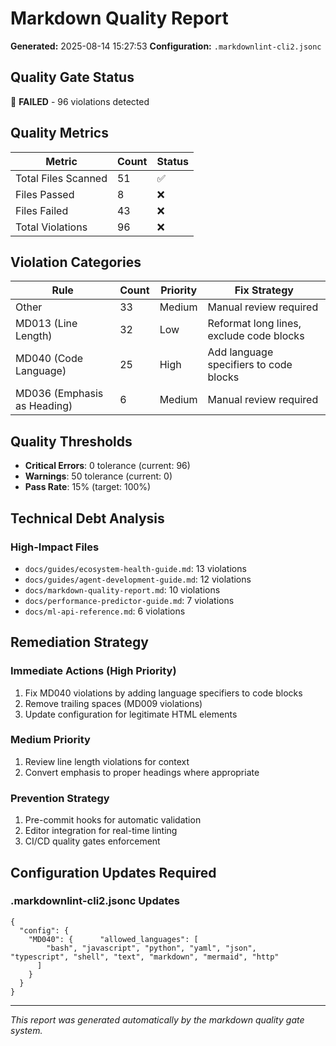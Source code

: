 # Markdown Quality Report

**Generated:** 2025-08-14 15:27:53
**Configuration:** `.markdownlint-cli2.jsonc`

## Quality Gate Status

🔴 **FAILED** - 96 violations detected

## Quality Metrics

| Metric | Count | Status |
|--------|-------|--------|
| Total Files Scanned | 51 | ✅ |
| Files Passed | 8 | ❌ |
| Files Failed | 43 | ❌ |
| Total Violations | 96 | ❌ |

## Violation Categories

| Rule | Count | Priority | Fix Strategy |
|------|-------|----------|--------------|
| Other | 33 | Medium | Manual review required |
| MD013 (Line Length) | 32 | Low | Reformat long lines, exclude code blocks |
| MD040 (Code Language) | 25 | High | Add language specifiers to code blocks |
| MD036 (Emphasis as Heading) | 6 | Medium | Manual review required |

## Quality Thresholds

- **Critical Errors**: 0 tolerance (current: 96)
- **Warnings**: 50 tolerance (current: 0)
- **Pass Rate**: 15% (target: 100%)

## Technical Debt Analysis

### High-Impact Files
- `docs/guides/ecosystem-health-guide.md`: 13 violations
- `docs/guides/agent-development-guide.md`: 12 violations
- `docs/markdown-quality-report.md`: 10 violations
- `docs/performance-predictor-guide.md`: 7 violations
- `docs/ml-api-reference.md`: 6 violations

## Remediation Strategy

### Immediate Actions (High Priority)
1. Fix MD040 violations by adding language specifiers to code blocks
2. Remove trailing spaces (MD009 violations)
3. Update configuration for legitimate HTML elements

### Medium Priority
1. Review line length violations for context
2. Convert emphasis to proper headings where appropriate

### Prevention Strategy
1. Pre-commit hooks for automatic validation
2. Editor integration for real-time linting
3. CI/CD quality gates enforcement

## Configuration Updates Required

### .markdownlint-cli2.jsonc Updates
```jsonc
{
  "config": {
    "MD040": {      "allowed_languages": [
        "bash", "javascript", "python", "yaml", "json",        "typescript", "shell", "text", "markdown", "mermaid", "http"
      ]
    }
  }
}
```

---
*This report was generated automatically by the markdown quality gate system.*
